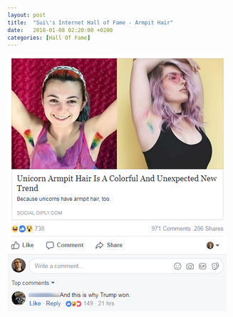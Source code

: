 ```yaml
---
layout: post
title:  "Sui\'s Internet Hall of Fame - Armpit Hair"
date:   2018-01-08 02:20:00 +0200
categories: [Hall Of Fame]
---
```

![hairywomen.png](/images/hall_of_fame/hairywomen.png)